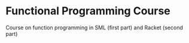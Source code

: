 # Functional Programming Course
 Course on function programming in SML (first part) and Racket (second part)
